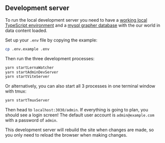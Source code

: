 ## Development server

To run the local development server you need to have a [working local TypeScript environment](local-typescript-setup.md) and a [mysql grapher database](docker-compose-mysql.md) with the our world in data content loaded.

Set up your `.env` file by copying the example:

```sh
cp .env.example .env
```

Then run the three development processes:

```sh
yarn startLernaWatcher
yarn startAdminDevServer
yarn startViteServer
```

Or alternatively, you can also start all 3 processes in one terminal window with tmux:

```sh
yarn startTmuxServer
```

Then head to `localhost:3030/admin`. If everything is going to plan, you should see a login screen! The default user account is `admin@example.com` with a password of `admin`.

This development server will rebuild the site when changes are made, so you only need to reload the browser when making changes.
